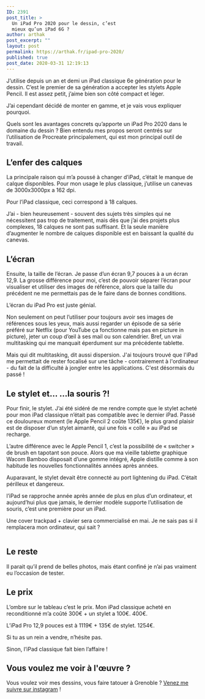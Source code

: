 ```yaml
---
ID: 2391
post_title: >
  Un iPad Pro 2020 pour le dessin, c’est
  mieux qu’un iPad 6G ?
author: arthak
post_excerpt: ""
layout: post
permalink: https://arthak.fr/ipad-pro-2020/
published: true
post_date: 2020-03-31 12:19:13
---
```

<!-- wp:paragraph -->
<p>J’utilise depuis un an et demi un iPad classique 6e génération pour le dessin. C’est le premier de sa génération a accepter les stylets Apple Pencil. Il est assez petit, j’aime bien son côté compact et léger. </p>
<!-- /wp:paragraph -->

<!-- wp:paragraph -->
<p>J’ai cependant décidé de monter en gamme, et je vais vous expliquer pourquoi.</p>
<!-- /wp:paragraph -->

<!-- wp:paragraph -->
<p>Quels sont les avantages concrets qu’apporte un iPad Pro 2020 dans le domaine du dessin ? Bien entendu mes propos seront centrés sur l’utilisation de Procreate principalement, qui est mon principal outil de travail.</p>
<!-- /wp:paragraph -->

<!-- wp:heading -->
<h2>L’enfer des calques</h2>
<!-- /wp:heading -->

<!-- wp:paragraph -->
<p>La principale raison qui m’a poussé à changer d’iPad, c’était le manque de calque disponibles. Pour mon usage le plus classique, j’utilise un canevas de 3000x3000px a 162 dpi.&nbsp;</p>
<!-- /wp:paragraph -->

<!-- wp:paragraph -->
<p>Pour l’iPad classique, ceci correspond à 18 calques.&nbsp;</p>
<!-- /wp:paragraph -->

<!-- wp:paragraph -->
<p>J’ai - bien heureusement - souvent des sujets très simples qui ne nécessitent pas trop de traitement, mais dès que j’ai des projets plus complexes, 18 calques ne sont pas suffisant. Et la seule manière d’augmenter le nombre de calques disponible est en baissant la qualité du canevas.</p>
<!-- /wp:paragraph -->

<!-- wp:heading -->
<h2>L’écran</h2>
<!-- /wp:heading -->

<!-- wp:paragraph -->
<p>Ensuite, la taille de l’écran. Je passe d’un écran 9,7 pouces à a un écran 12,9. La grosse différence pour moi, c’est de pouvoir séparer l’écran pour visualiser et utiliser des images de référence, alors que la taille du précédent ne me permettais pas de le faire dans de bonnes conditions.</p>
<!-- /wp:paragraph -->

<!-- wp:paragraph -->
<p>L’écran du iPad Pro est juste génial.</p>
<!-- /wp:paragraph -->

<!-- wp:paragraph -->
<p>Non seulement on peut l’utiliser pour toujours avoir ses images de références sous les yeux, mais aussi regarder un épisode de sa série préféré sur Netflix (pour YouTube ça fonctionne mais pas en picture in picture), jeter un coup d’œil à ses mail ou son calendrier. Bref, un vrai multitasking qui me manquait éperdument sur ma précédente tablette. </p>
<!-- /wp:paragraph -->

<!-- wp:paragraph -->
<p>Mais qui dit multitasking, dit aussi dispersion. J'ai toujours trouvé que l'iPad me permettait de rester focalisé sur une tâche - contrairement à l'ordinateur - du fait de la difficulté à jongler entre les applications. C'est désormais du passé !</p>
<!-- /wp:paragraph -->

<!-- wp:paragraph -->
<p></p>
<!-- /wp:paragraph -->

<!-- wp:heading -->
<h2>Le stylet et... ...la souris ?!</h2>
<!-- /wp:heading -->

<!-- wp:paragraph -->
<p>Pour finir, le stylet. J’ai été sidéré de me rendre compte que le stylet acheté pour mon iPad classique n’était pas compatible avec le dernier iPad. Passé ce douloureux moment (le Apple Pencil 2 coûte 135€), le plus grand plaisir est de disposer d’un stylet aimanté, qui une fois «&nbsp;collé&nbsp;» au iPad se recharge.</p>
<!-- /wp:paragraph -->

<!-- wp:paragraph -->
<p>L’autre différence avec le Apple Pencil 1, c’est la possibilité de «&nbsp;switcher&nbsp;» de brush en tapotant son pouce. Alors que ma vieille tablette graphique Wacom Bamboo disposait d’une gomme intégré, Apple distille comme à son habitude les nouvelles fonctionnalités années après années. </p>
<!-- /wp:paragraph -->

<!-- wp:paragraph -->
<p>Auparavant, le stylet devait être connecté au port lightening du iPad. C’était périlleux et dangereux.</p>
<!-- /wp:paragraph -->

<!-- wp:paragraph -->
<p>l’iPad se rapproche année après année de plus en plus d’un ordinateur, et aujourd’hui plus que jamais, le dernier modèle supporte l’utilisation de souris, c’est une première pour un iPad.</p>
<!-- /wp:paragraph -->

<!-- wp:paragraph -->
<p>Une cover trackpad + clavier sera commercialisé en mai. Je ne sais pas si il remplacera mon ordinateur, qui sait ?</p>
<!-- /wp:paragraph -->

<!-- wp:image {"id":2395,"sizeSlug":"large"} -->
<figure class="wp-block-image size-large"><img src="https://arthak.fr/wp-content/uploads/2020/03/image.jpeg" alt="" class="wp-image-2395"/></figure>
<!-- /wp:image -->

<!-- wp:heading -->
<h2>Le reste</h2>
<!-- /wp:heading -->

<!-- wp:paragraph -->
<p>Il parait qu’il prend de belles photos, mais étant confiné je n’ai pas vraiment eu l’occasion de tester.</p>
<!-- /wp:paragraph -->

<!-- wp:heading -->
<h2>Le prix</h2>
<!-- /wp:heading -->

<!-- wp:paragraph -->
<p>L’ombre sur le tableau c’est le prix. Mon iPad classique acheté en reconditionné m’a coûté 300€ + un stylet a 100€. 400€.</p>
<!-- /wp:paragraph -->

<!-- wp:paragraph -->
<p>L’iPad Pro 12,9 pouces est à 1119€ + 135€ de stylet. 1254€.</p>
<!-- /wp:paragraph -->

<!-- wp:paragraph -->
<p>Si tu as un rein a vendre, n’hésite pas. </p>
<!-- /wp:paragraph -->

<!-- wp:paragraph -->
<p>Sinon, l’iPad classique fait bien l’affaire !</p>
<!-- /wp:paragraph -->

<!-- wp:heading -->
<h2 id="65a2">Vous voulez me voir à l'œuvre ?</h2>
<!-- /wp:heading -->

<!-- wp:paragraph -->
<p>Vous voulez voir mes dessins, vous faire tatouer à Grenoble ? <a rel="noreferrer noopener" href="https://www.instagram.com/arthak/" target="_blank">Venez me suivre sur instagram</a> !</p>
<!-- /wp:paragraph -->